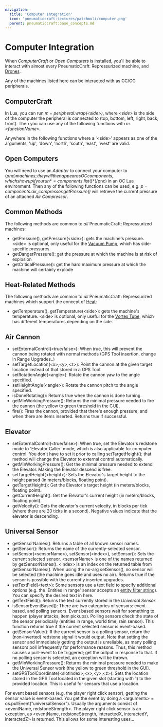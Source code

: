 ```yaml
---
navigation:
  title: 'Computer Integration'
  icon: 'pneumaticcraft:textures/patchouli/computer.png'
  parent: pneumaticcraft:base_concepts.md
---
```


# Computer Integration

When _ComputerCraft_ or _Open Computers_ is installed, you'll be able to interact with almost every <Color id="dark_green">PneumaticCraft: Repressurized</Color> machine, and [Drones](../machines/drone_interface.md).

Any of the machines listed here can be interacted with as CC/OC peripherals.

## ComputerCraft

In Lua, you can run _m = peripheral.wrap(\<side\>)_, where _\<side\>_ is the side of the computer the peripheral is connected to (top, bottom, left, right, back, front). Then you can use any of the following functions with _m.\<functionName\>_.

Anywhere in the following functions where a '\<side\>' appears as one of the arguments, 'up', 'down', 'north', 'south', 'east', 'west' are valid.

## Open Computers

You will need to use an _Adapter_ to connect your computer to $(pnc) machines; they will then appear as OC components, which show up if you run *=components.list()*$(/pnc) in an OC Lua environment. Then any of the following functions can be used, e.g. _p = components.air_compressor.getPressure()_ will retrieve the current pressure of an attached _Air Compressor_.

## Common Methods

The following methods are common to _all_ <Color id="dark_green">PneumaticCraft: Repressurized</Color> machines:

- <Color id="dark_red">getPressure(), getPressure(\<side\>)</Color>: gets the machine's pressure. \<side\> is optional, only useful for the [Vacuum Pump](../machines/vacuum_pump.md), which has side-specific pressures.
- <Color id="dark_red">getDangerPressure()</Color>: get the pressure at which the machine is at risk of explosion
- <Color id="dark_red">getCriticalPressure()</Color>: get the hard maximum pressure at which the machine will certainly explode

## Heat-Related Methods

The following methods are common to _all_ <Color id="dark_green">PneumaticCraft: Repressurized</Color> machines which support the concept of [Heat](./heat.md):

- <Color id="dark_red">getTemperature(), getTemperature(\<side\>)</Color>: gets the machine's temperature. \<side\> is optional, only useful for the [Vortex Tube](../machines/vortex_tube.md), which has different temperatures depending on the side.

## Air Cannon

<a name="air_cannon"></a>
<ItemImage id="pneumaticcraft:air_cannon" />

- <Color id="dark_red">setExternalControl(\<true/false\>)</Color>: When true, this will prevent the cannon being rotated with normal methods (GPS Tool insertion, change in Range Upgrades..)
- <Color id="dark_red">setTargetLocation(\<x\>,\<y\>,\<z\>)</Color>: Point the cannon at the given target location instead of that stored in a GPS Tool.
- <Color id="dark_red">setRotationAngle(\<angle\>)</Color>: Rotate the cannon yaw to the angle specified.
- <Color id="dark_red">setHeightAngle(\<angle\>)</Color>: Rotate the cannon pitch to the angle specified.
- <Color id="dark_red">isDoneRotating()</Color>: Returns true when the cannon is done turning.
- <Color id="dark_red">getMinWorkingPressure()</Color>: Returns the minimal pressure needed to fire the cannon (the yellow to green threshold in the GUI).
- <Color id="dark_red">fire()</Color>: Fires the cannon, provided that there's enough pressure, and when there are items inserted. Returns true if successful.

<a name="elevator"></a>

## Elevator

<ItemImage id="pneumaticcraft:elevator_base" />

- <Color id="dark_red">setExternalControl(\<true/false\>)</Color>: When true, set the Elevator's <Color id="red">redstone mode</Color> to 'Elevator Caller' mode, which is also applicable for computer control. You don't have to set it prior to calling <Color id="dark_red">setTargetHeight()</Color>; that method will change the Elevator to external control automatically.
- <Color id="dark_red">getMinWorkingPressure()</Color>: Get the minimal pressure needed to extend the Elevator. Making the Elevator descend is free.
- <Color id="dark_red">setTargetHeight(\<height\>)</Color>: Sets the Elevator's target height to the height parsed (in meters/blocks, floating point).
- <Color id="dark_red">getTargetHeight()</Color>: Get the Elevator's target height (in meters/blocks, floating point).
- <Color id="dark_red">getCurrentHeight()</Color>: Get the Elevator's current height (in meters/blocks, floating point).
- <Color id="dark_red">getVelocity()</Color>: Gets the elevator's current velocity, in blocks per tick (where there are 20 ticks in a second). Negative values indicate that the elevator is descending.

## Universal Sensor

<a name="universal_sensor"></a>
<ItemImage id="pneumaticcraft:universal_sensor" />

- <Color id="dark_red">getSensorNames()</Color>: Returns a table of all known sensor names.
- <Color id="dark_red">getSensor()</Color>: Returns the name of the currently-selected sensor.
- <Color id="dark_red">setSensor(\<sensorName\>), setSensor(\<index\>), setSensor()</Color>: Sets the current selected sensor. \<sensorName\> is one of the names returned by <Color id="dark_red">getSensorNames()</Color>. \<index\> is an index on the returned table from <Color id="dark_red">getSensorNames()</Color>. When using the no-arg <Color id="dark_red">setSensor()</Color>, no sensor will be selected (the machine goes idle and uses no air). Returns true if the sensor is possible with the currently inserted upgrades.
- <Color id="dark_red">setTextField(\<text\>)</Color>: Some sensors use a text field to specify additional options (e.g. the 'Entities in range' sensor accepts an [entity filter string](./entity_filter.md)). You can specify the desired text in here.
- <Color id="dark_red">getTextField()</Color>: Returns the text currently stored in the _Universal Sensor_.
- <Color id="dark_red">isSensorEventBased()</Color>: There are two categories of sensors: event-based, and polling sensors. Event based sensors wait for something to happen (player attacks, item pickups). Polling sensors check the state of the sensor periodically (entities in range, world time, rain sensor). This function returns true if the current selected sensor is event-based.
- <Color id="dark_red">getSensorValue()</Color>: If the current sensor is a polling sensor, return the (non-inverted) redstone signal it would output. Note that setting the sensor and immediately getting the output is unreliable, as many polling sensors poll infrequently for performance reasons. Thus, this method causes a pull-event to be triggered; get the output in response to that. If no polling sensor is selected, an exception will be thrown.
- <Color id="dark_red">getMinWorkingPressure()</Color>: Returns the minimal pressure needed to make the Universal Sensor work (the yellow to green threshold in the GUI).
- <Color id="dark_red">setGPSToolCoordinate(\<slotIndex\>,\<x\>,\<y\>,\<z\>)</Color>: Sets the location stored in the GPS Tool located in the given slot (starting with 1) to the provided location. This is useful for sensors that use a location.

For event based sensors (e.g. the player right click sensor), getting the sensor value is event-based. You get the event by doing a <Color id="dark_red">\<arguments\> = os.pullEvent("universalSensor")</Color>. Usually the arguments consist of \<eventName, redstoneStrength\>. The player right click sensor is an exception, as \<eventName, redstoneStrength, interactedX, interactedY, interactedZ\> is returned. This allows for some interesting uses...
